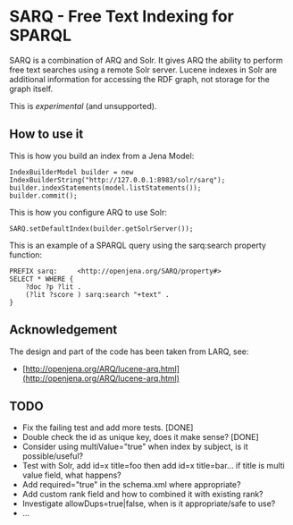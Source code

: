 SARQ - Free Text Indexing for SPARQL
====================================

SARQ is a combination of ARQ and Solr. It gives ARQ the ability to perform
free text searches using a remote Solr server. Lucene indexes in Solr are 
additional information for accessing the RDF graph, not storage for the 
graph itself.

This is *experimental* (and unsupported).


How to use it
-------------

This is how you build an index from a Jena Model:

    IndexBuilderModel builder = new IndexBuilderString("http://127.0.0.1:8983/solr/sarq");
    builder.indexStatements(model.listStatements());
    builder.commit();

This is how you configure ARQ to use Solr:
        
    SARQ.setDefaultIndex(builder.getSolrServer());

This is an example of a SPARQL query using the sarq:search property function: 

    PREFIX sarq:     <http://openjena.org/SARQ/property#>
    SELECT * WHERE {
        ?doc ?p ?lit .
        (?lit ?score ) sarq:search "+text" .
    }


Acknowledgement
---------------
        
The design and part of the code has been taken from LARQ, see:

 * [http://openjena.org/ARQ/lucene-arq.html](http://openjena.org/ARQ/lucene-arq.html)


TODO
----

 * Fix the failing test and add more tests. [DONE]
 * Double check the id as unique key, does it make sense? [DONE]
 * Consider using multiValue="true" when index by subject, is it possible/useful?
 * Test with Solr, add id=x title=foo then add id=x title=bar... if title is multi value field, what happens?
 * Add required="true" in the schema.xml where appropriate?
 * Add custom rank field and how to combined it with existing rank?
 * Investigate allowDups=true|false, when is it appropriate/safe to use?
 * ...
